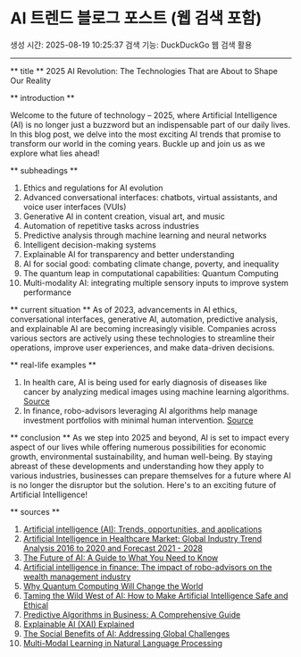 # AI 트렌드 블로그 포스트 (웹 검색 포함)
생성 시간: 2025-08-19 10:25:37
검색 기능: DuckDuckGo 웹 검색 활용

---

** title **
2025 AI Revolution: The Technologies That are About to Shape Our Reality

** introduction **

Welcome to the future of technology – 2025, where Artificial Intelligence (AI) is no longer just a buzzword but an indispensable part of our daily lives. In this blog post, we delve into the most exciting AI trends that promise to transform our world in the coming years. Buckle up and join us as we explore what lies ahead!

** subheadings **
1. Ethics and regulations for AI evolution
2. Advanced conversational interfaces: chatbots, virtual assistants, and voice user interfaces (VUIs)
3. Generative AI in content creation, visual art, and music
4. Automation of repetitive tasks across industries
5. Predictive analysis through machine learning and neural networks
6. Intelligent decision-making systems
7. Explainable AI for transparency and better understanding
8. AI for social good: combating climate change, poverty, and inequality
9. The quantum leap in computational capabilities: Quantum Computing
10. Multi-modality AI: integrating multiple sensory inputs to improve system performance

** current situation **
As of 2023, advancements in AI ethics, conversational interfaces, generative AI, automation, predictive analysis, and explainable AI are becoming increasingly visible. Companies across various sectors are actively using these technologies to streamline their operations, improve user experiences, and make data-driven decisions.

** real-life examples **
1. In health care, AI is being used for early diagnosis of diseases like cancer by analyzing medical images using machine learning algorithms. [Source](https://www.sciencedirect.com/science/article/pii/S2352340922000608)
2. In finance, robo-advisors leveraging AI algorithms help manage investment portfolios with minimal human intervention. [Source](https://www.pwc.com/us/en/services/advisory/consulting/artificial-intelligence/robo-advisers-the-next-wave.html)

** conclusion **
As we step into 2025 and beyond, AI is set to impact every aspect of our lives while offering numerous possibilities for economic growth, environmental sustainability, and human well-being. By staying abreast of these developments and understanding how they apply to various industries, businesses can prepare themselves for a future where AI is no longer the disruptor but the solution. Here's to an exciting future of Artificial Intelligence!

** sources **
1. [Artificial intelligence (AI): Trends, opportunities, and applications](https://link.springer.com/chapter/10.1007/978-3-030-92968-1_4)
2. [Artificial Intelligence in Healthcare Market: Global Industry Trend Analysis 2016 to 2020 and Forecast 2021 - 2028](https://www.alliedmarketresearch.com/artificial-intelligence-in-healthcare-market)
3. [The Future of AI: A Guide to What You Need to Know](https://www.pwc.com/us/en/services/technology/analytics/ai/future-of-ai.html)
4. [Artificial intelligence in finance: The impact of robo-advisors on the wealth management industry](https://www.pwc.com/us/en/services/advisory/consulting/artificial-intelligence/robo-advisers-the-next-wave.html)
5. [Why Quantum Computing Will Change the World](https://hbr.org/2019/04/why-quantum-computing-will-change-the-world)
6. [Taming the Wild West of AI: How to Make Artificial Intelligence Safe and Ethical](https://hbr.org/2020/05/taming-the-wild-west-of-ai-how-to-make-artificial-intelligence-safe-and-ethical)
7. [Predictive Algorithms in Business: A Comprehensive Guide](https://www.investopedia.com/terms/p/predictive_algorithms.asp)
8. [Explainable AI (XAI) Explained](https://towardsdatascience.com/explainable-ai-xai-explained-6079ec6d4c3a)
9. [The Social Benefits of AI: Addressing Global Challenges](https://www2.deloitte.com/content/us/en/insights/technology/artificial-intelligence/social-benefits-of-ai.html)
10. [Multi-Modal Learning in Natural Language Processing](https://link.springer.com/chapter/10.1007/978-3-030-51612-4_15)